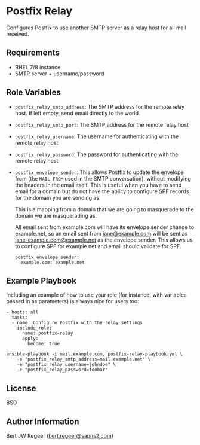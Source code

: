 Postfix Relay
=============

Configures Postfix to use another SMTP server as a relay host for all mail
received.

Requirements
------------

- RHEL 7/8 instance
- SMTP server + username/password

Role Variables
--------------

- `postfix_relay_smtp_address`: The SMTP address for the remote relay host. If
  left empty, send email directly to the world.
- `postfix_relay_smtp_port`: The SMTP address for the remote relay host
- `postfix_relay_username`: The username for authenticating with the remote relay host
- `postfix_relay_password`: The password for authenticating with the remote relay host
- `postfix_envelope_sender`: This allows Postfix to update the envelope from (the
  `MAIL FROM` used in the SMTP conversation), without modifying the headers in
  the email itself. This is useful when you have to send email for a domain but
  do not have the ability to configure SPF records for the domain you are
  sending as.

  This is a mapping from a domain that we are going to masquerade to the domain
  we are masquerading as.

  All email sent from example.com will have its envelope sender change to
  example.net, so an email sent from jane@example.com will be sent as
  jane-example.com@example.net as the envelope sender. This allows us to
  configure SPF for example.net and email should validate for SPF.

  ```
  postfix_envelope_sender:
    example.com: example.net
  ```

Example Playbook
----------------

Including an example of how to use your role (for instance, with variables
passed in as parameters) is always nice for users too:

```
- hosts: all
  tasks:
  - name: Configure Postfix with the relay settings
    include_role:
      name: postfix-relay
      apply:
        become: true
```

```
ansible-playbook -i mail.example.com, postfix-relay-playbook.yml \
    -e "postfix_relay_smtp_address=mail.example.net" \
    -e "postfix_relay_username=johndoe" \
    -e "postfix_relay_password=foobar"
```

License
-------

BSD

Author Information
------------------

Bert JW Regeer (bert.regeer@sapns2.com)
